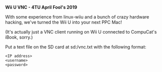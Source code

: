 **Wii U VNC - 4TU April Fool's 2019**

With some experience from linux-wiiu and a bunch of crazy hardware hacking, we've turned the Wii U into your next PPC Mac!

(It's actually just a VNC client running on Wii U connected to CompuCat's iBook, sorry.)

Put a text file on the SD card at sd:/vnc.txt with the following format:
```
<IP address>
<username>
<password>

```